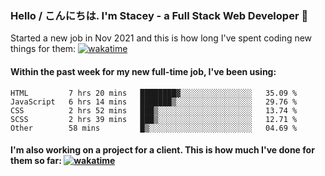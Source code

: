 ### Hello / こんにちは. I'm Stacey - a Full Stack Web Developer 👋

Started a new job in Nov 2021 and this is how long I've spent coding new things for them: [![wakatime](https://wakatime.com/badge/user/86082ce1-bca4-4a02-a7a3-c2242e42ac7a/project/12b01edb-1cc9-44e6-b4ef-181fde524dc6.svg)](https://wakatime.com/badge/user/86082ce1-bca4-4a02-a7a3-c2242e42ac7a/project/12b01edb-1cc9-44e6-b4ef-181fde524dc6)

#### Within the past week for my new full-time job, I've been using:
<!--START_SECTION:waka-->

```text
HTML         7 hrs 20 mins   ████████▓░░░░░░░░░░░░░░░░   35.09 %
JavaScript   6 hrs 14 mins   ███████▒░░░░░░░░░░░░░░░░░   29.76 %
CSS          2 hrs 52 mins   ███▒░░░░░░░░░░░░░░░░░░░░░   13.74 %
SCSS         2 hrs 39 mins   ███▒░░░░░░░░░░░░░░░░░░░░░   12.71 %
Other        58 mins         █▒░░░░░░░░░░░░░░░░░░░░░░░   04.69 %
```

<!--END_SECTION:waka-->

#### I'm also working on a project for a client. This is how much I've done for them so far: [![wakatime](https://wakatime.com/badge/user/8ee03c5d-7d98-49f4-8d0f-1a6ade1c9e19/project/5bc43805-de54-41d6-a7b7-44e5a8ecc477.svg)](https://wakatime.com/badge/user/8ee03c5d-7d98-49f4-8d0f-1a6ade1c9e19/project/5bc43805-de54-41d6-a7b7-44e5a8ecc477)
